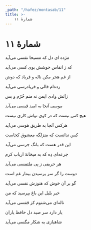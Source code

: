 ```yaml
---
_path: "/hafez/montasab/11"
title: >-
    شمارهٔ ۱۱
---
```

# شمارهٔ ۱۱

<div class="b" id="bn1"><div class="m1"><p>مژده ای دل که مسیحا نفسی می‌آید</p></div>
<div class="m2"><p>که ز انفاس خوشش بوی کسی می‌آید </p></div></div>
<div class="b" id="bn2"><div class="m1"><p>از غم هجر مکن ناله و فریاد که دوش</p></div>
<div class="m2"><p>زده‌ام فالی و فریادرسی می‌آید </p></div></div>
<div class="b" id="bn3"><div class="m1"><p>زآتش وادی ایمن نه منم خُرّم و بس</p></div>
<div class="m2"><p>موسی آنجا به امید قبسی می‌آید </p></div></div>
<div class="b" id="bn4"><div class="m1"><p>هیچ کس نیست که در کوی تواش کاری نیست</p></div>
<div class="m2"><p>هرکس آنجا به طریق هوسی می‌آید </p></div></div>
<div class="b" id="bn5"><div class="m1"><p>کس ندانست که منزلگه معشوق کجاست</p></div>
<div class="m2"><p>این قدر هست که بانگ جرسی می‌آید </p></div></div>
<div class="b" id="bn6"><div class="m1"><p>جرعه‌ای دِه که به میخانهٔ ارباب کرم</p></div>
<div class="m2"><p>هر حریفی ز پی ملتمسی می‌آید </p></div></div>
<div class="b" id="bn7"><div class="m1"><p>دوست را گر سر پرسیدن بیمار غم است</p></div>
<div class="m2"><p>گو بر آن خوش که هنوزش نفسی می‌آید </p></div></div>
<div class="b" id="bn8"><div class="m1"><p>خبر بلبل این باغ بپرسید که من</p></div>
<div class="m2"><p>ناله‌ای می‌شنوم کز قفسی می‌آید </p></div></div>
<div class="b" id="bn9"><div class="m1"><p>یار دارد سر صید دل حافظ یاران</p></div>
<div class="m2"><p>شاهبازی به شکار مگسی می‌آید</p></div></div>
